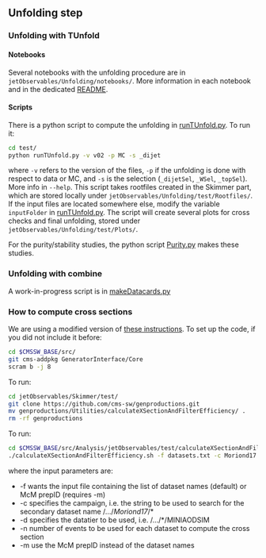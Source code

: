 ## Unfolding step


### Unfolding with TUnfold

#### Notebooks

Several notebooks with the unfolding procedure are in  `jetObservables/Unfolding/notebooks/`. More information in each notebook and in the dedicated [README](notebooks/README.md).

#### Scripts

There is a python script to compute the unfolding in [runTUnfold.py](test/runTUnfold.py). To run it:
```bash
cd test/
python runTUnfold.py -v v02 -p MC -s _dijet
```
where `-v` refers to the version of the files, `-p` if the unfolding is done with respect to data or MC, and `-s` is the selection (`_dijetSel`, `_WSel`, `_topSel`). More info in `--help`.
This script takes rootfiles created in the Skimmer part, which are stored locally under `jetObservables/Unfolding/test/Rootfiles/`. If the input files are located somewhere else, modify the variable `inputFolder` in [runTUnfold.py](test/runTUnfold.py). 
The script will create several plots for cross checks and final unfolding, stored under `jetObservables/Unfolding/test/Plots/`. 

For the purity/stability studies, the python script [Purity.py](test/Purity.py) makes these studies.


### Unfolding with combine

A work-in-progress script is in [makeDatacards.py](test/makeDatacards.py)


### How to compute cross sections

We are using a modified version of [these instructions](https://twiki.cern.ch/twiki/bin/viewauth/CMS/HowToGenXSecAnalyzer#Automated_scripts_to_compute_the). To set up the code, if you did not include it before:

```bash
cd $CMSSW_BASE/src/
git cms-addpkg GeneratorInterface/Core
scram b -j 8
```

To run:
```bash
cd jetObservables/Skimmer/test/
git clone https://github.com/cms-sw/genproductions.git
mv genproductions/Utilities/calculateXSectionAndFilterEfficiency/ .
rm -rf genproductions
```

To run:
```bash
cd $CMSSW_BASE/src/Analysis/jetObservables/test/calculateXSectionAndFilterEfficiency/
./calculateXSectionAndFilterEfficiency.sh -f datasets.txt -c Moriond17 -d MINIAODSIM -n 1000000  ## run using list of dataset names mode
```
where the input parameters are:
 * -f wants the input file containing the list of dataset names (default) or McM prepID (requires -m)
 * -c specifies the campaign, i.e. the string to be used to search for the secondary dataset name /.../*Moriond17*/*
 * -d specifies the datatier to be used, i.e.  /.../*/MINIAODSIM
 * -n number of events to be used for each dataset to compute the cross section
 * -m use the McM prepID instead of the dataset names

